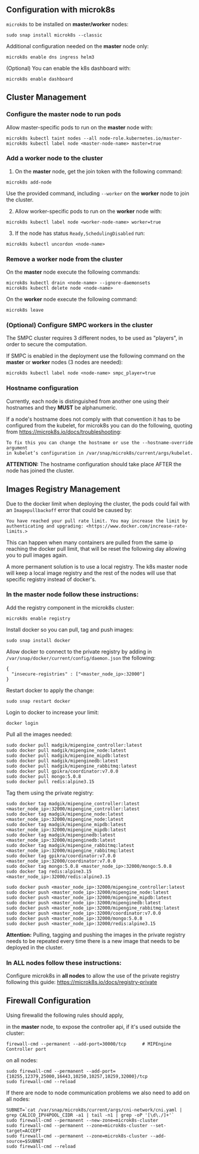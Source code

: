 ## Configuration with microk8s

`microk8s` to be installed on **master/worker** nodes:

```
sudo snap install microk8s --classic
```

Additional configuration needed on the **master** node only:

```
microk8s enable dns ingress helm3
```

(Optional) You can enable the k8s dashboard with:

```
microk8s enable dashboard
```

## Cluster Management

### Configure the master node to run pods

Allow master-specific pods to run on the **master** node with:

```
microk8s kubectl taint nodes --all node-role.kubernetes.io/master-
microk8s kubectl label node <master-node-name> master=true
```

### Add a worker node to the cluster

1. On the **master** node, get the join token with the following command:

```
microk8s add-node
```

Use the provided command, including `--worker` on the **worker** node to join the cluster.

2. Allow worker-specific pods to run on the **worker** node with:

```
microk8s kubectl label node <worker-node-name> worker=true
```

3. If the node has status `Ready,SchedulingDisabled` run:

```
microk8s kubectl uncordon <node-name>
```

### Remove a worker node from the cluster

On the **master** node execute the following commands:

```
microk8s kubectl drain <node-name> --ignore-daemonsets
microk8s kubectl delete node <node-name>
```

On the **worker** node execute the following command:

```
microk8s leave
```

### (Optional) Configure SMPC workers in the cluster

The SMPC cluster requires 3 different nodes, to be used as "players", in order to secure the computation.

If SMPC is enabled in the deployment use the following command on the **master** or **worker** nodes (3 nodes are needed):

```
microk8s kubectl label node <node-name> smpc_player=true
```

### Hostname configuration

Currently, each node is distinguished from another one using their hostnames and they <b>MUST</b> be alphanumeric.

If a node's hostname does not comply with that convention it has to be configured from the kubelet, for microk8s you can do the following, quoting from https://microk8s.io/docs/troubleshooting:

```
To fix this you can change the hostname or use the --hostname-override argument
in kubelet’s configuration in /var/snap/microk8s/current/args/kubelet.
```
**ATTENTION:** The hostname configuration should take place AFTER the node has joined the cluster.

## Images Registry Management

Due to the docker limit when deploying the cluster, the pods could fail with an `Imagepullbackoff` error that could be caused by:
```
You have reached your pull rate limit. You may increase the limit by authenticating and upgrading: <https://www.docker.com/increase-rate-limits.>
```

This can happen when many containers are pulled from the same ip reaching the docker pull limit, that will be reset the following day allowing you to pull images again.

A more permanent solution is to use a local registry. The k8s master node will keep a local image registry and the rest of the nodes will use that specific registry instead of docker's.

### In the master node follow these instructions:
Add the registry component in the microk8s cluster:
```
microk8s enable registry
```

Install docker so you can pull, tag and push images:
```
sudo snap install docker
```

Allow docker to connect to the private registry by adding in `/var/snap/docker/current/config/daemon.json` the following:
```
{
  "insecure-registries" : ["<master_node_ip>:32000"]
}
```

Restart docker to apply the change:
```
sudo snap restart docker
```

Login to docker to increase your limit:
```
docker login
```

Pull all the images needed:
```
sudo docker pull madgik/mipengine_controller:latest
sudo docker pull madgik/mipengine_node:latest
sudo docker pull madgik/mipengine_mipdb:latest
sudo docker pull madgik/mipenginedb:latest
sudo docker pull madgik/mipengine_rabbitmq:latest
sudo docker pull gpikra/coordinator:v7.0.0
sudo docker pull mongo:5.0.8
sudo docker pull redis:alpine3.15
```

Tag them using the private registry:
```
sudo docker tag madgik/mipengine_controller:latest <master_node_ip>:32000/mipengine_controller:latest 
sudo docker tag madgik/mipengine_node:latest <master_node_ip>:32000/mipengine_node:latest
sudo docker tag madgik/mipengine_mipdb:latest <master_node_ip>:32000/mipengine_mipdb:latest
sudo docker tag madgik/mipenginedb:latest <master_node_ip>:32000/mipenginedb:latest
sudo docker tag madgik/mipengine_rabbitmq:latest <master_node_ip>:32000/mipengine_rabbitmq:latest
sudo docker tag gpikra/coordinator:v7.0.0 <master_node_ip>:32000/coordinator:v7.0.0
sudo docker tag mongo:5.0.8 <master_node_ip>:32000/mongo:5.0.8
sudo docker tag redis:alpine3.15 <master_node_ip>:32000/redis:alpine3.15
```

```
sudo docker push <master_node_ip>:32000/mipengine_controller:latest 
sudo docker push <master_node_ip>:32000/mipengine_node:latest
sudo docker push <master_node_ip>:32000/mipengine_mipdb:latest
sudo docker push <master_node_ip>:32000/mipenginedb:latest
sudo docker push <master_node_ip>:32000/mipengine_rabbitmq:latest
sudo docker push <master_node_ip>:32000/coordinator:v7.0.0
sudo docker push <master_node_ip>:32000/mongo:5.0.8
sudo docker push <master_node_ip>:32000/redis:alpine3.15
```

**Attention:** Pulling, tagging and pushing the images in the private registry needs to be repeated every time there is a new image that needs to be deployed in the cluster.


### In ALL nodes follow these instructions:

Configure microk8s in **all nodes** to allow the use of the private registry following this guide:
https://microk8s.io/docs/registry-private


## Firewall Configuration

Using firewalld the following rules should apply,

in the **master** node, to expose the controller api, if it's used outside the cluster:

```
firewall-cmd --permanent --add-port=30000/tcp      # MIPEngine Controller port
```

on all nodes:

```
sudo firewall-cmd --permanent --add-port={10255,12379,25000,16443,10250,10257,10259,32000}/tcp
sudo firewall-cmd --reload
```

If there are node to node communication problems we also need to add on all nodes:

```
SUBNET=`cat /var/snap/microk8s/current/args/cni-network/cni.yaml | grep CALICO_IPV4POOL_CIDR -a1 | tail -n1 | grep -oP '[\d\./]+'`
sudo firewall-cmd --permanent --new-zone=microk8s-cluster
sudo firewall-cmd --permanent --zone=microk8s-cluster --set-target=ACCEPT
sudo firewall-cmd --permanent --zone=microk8s-cluster --add-source=$SUBNET
sudo firewall-cmd --reload
```
